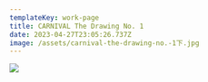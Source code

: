 ```yaml
---
templateKey: work-page
title: CARNIVAL The Drawing No. 1
date: 2023-04-27T23:05:26.737Z
image: /assets/carnival-the-drawing-no.-1下.jpg
---
```

![](/assets/carnival-the-drawing-no.-1.jpg)
